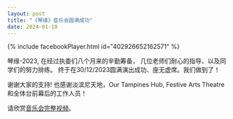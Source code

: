 ```yaml
---
layout: post
title: "《琴缘》音乐会圆满成功"
date: 2024-01-10
---
```


{% include facebookPlayer.html id="402926652162571" %}
<!--more-->
琴缘-2023, 在经过执委们八个月来的辛勤筹备， 几位老师们耐心的指导、以及同学们的努力排练。 终于在30/12/2023圆满演出成功、座无虚席。我们做到了！

谢谢大家的支持! 也感谢淡滨尼天地，Our Tampines Hub, Festive Arts Theatre 和全体台前幕后的工作人员！

请欣赏[音乐会完整视频](https://www.youtube.com/watch?v=GdA9OEYSLiU)。
